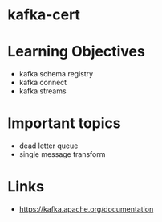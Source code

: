 # kafka-cert

# Learning Objectives
- kafka schema registry
- kafka connect 
- kafka streams

# Important topics
- dead letter queue
- single message transform


# Links
- https://kafka.apache.org/documentation

